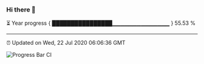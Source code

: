 ### Hi there 👋

⏳ Year progress { ████████████████▁▁▁▁▁▁▁▁▁▁▁▁▁▁ } 55.53 %

---

⏰ Updated on Wed, 22 Jul 2020 06:06:36 GMT

![Progress Bar CI](https://github.com/liununu/liununu/workflows/Progress%20Bar%20CI/badge.svg)
